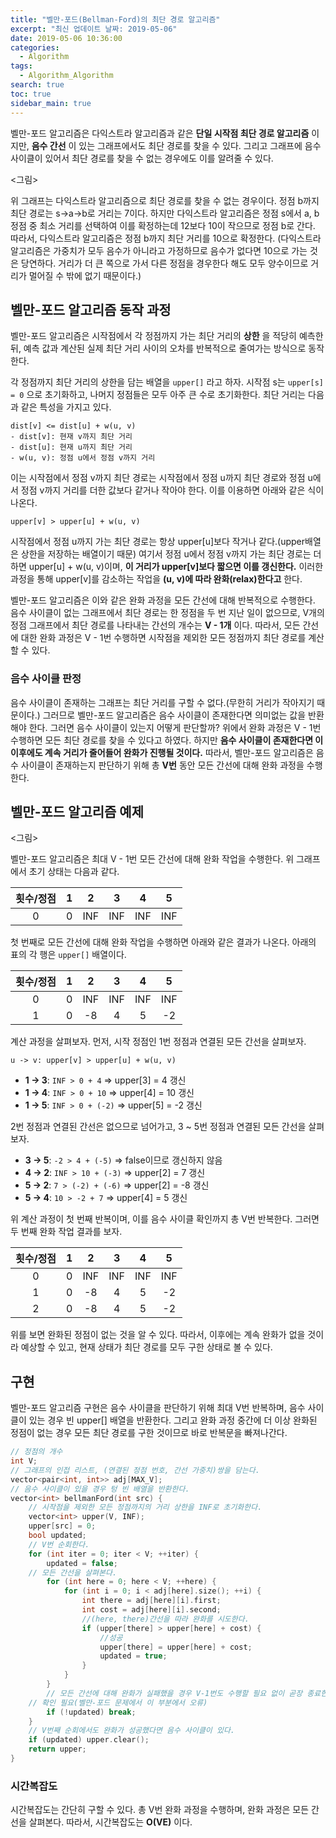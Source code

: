 ```yaml
---
title: "벨만-포드(Bellman-Ford)의 최단 경로 알고리즘"
excerpt: "최신 업데이트 날짜: 2019-05-06"
date: 2019-05-06 10:36:00
categories:
  - Algorithm
tags:
  - Algorithm_Algorithm
search: true
toc: true
sidebar_main: true
---
```


벨만-포드 알고리즘은 다익스트라 알고리즘과 같은 **단일 시작점 최단 경로 알고리즘** 이지만, **음수 간선** 이 있는 그래프에서도 최단 경로를 찾을 수 있다. 그리고 그래프에 음수 사이클이 있어서 최단 경로를 찾을 수 없는 경우에도 이를 알려줄 수 있다.

<그림>

위 그래프는 다익스트라 알고리즘으로 최단 경로를 찾을 수 없는 경우이다. 정점 b까지 최단 경로는 s->a->b로 거리는 7이다. 하지만 다익스트라 알고리즘은 정점 s에서 a, b 정점 중 최소 거리를 선택하여 이를 확정하는데 12보다 10이 작으므로 정점 b로 간다. 따라서, 다익스트라 알고리즘은 정점 b까지 최단 거리를 10으로 확정한다. (다익스트라 알고리즘은 가중치가 모두 음수가 아니라고 가정하므로 음수가 없다면 10으로 가는 것은 당연하다. 거리가 더 큰 쪽으로 가서 다른 정점을 경우한다 해도 모두 양수이므로 거리가 멀어질 수 밖에 없기 때문이다.)

## 벨만-포드 알고리즘 동작 과정
벨만-포드 알고리즘은 시작점에서 각 정점까지 가는 최단 거리의 **상한** 을 적당히 예측한 뒤, 예측 값과 계산된 실제 최단 거리 사이의 오차를 반복적으로 줄여가는 방식으로 동작한다.

각 정점까지 최단 거리의 상한을 담는 배열을 ```upper[]``` 라고 하자. 시작점 s는 ```upper[s] = 0``` 으로 초기화하고, 나머지 정점들은 모두 아주 큰 수로 초기화한다. 최단 거리는 다음과 같은 특성을 가지고 있다.
```
dist[v] <= dist[u] + w(u, v)
- dist[v]: 현재 v까지 최단 거리
- dist[u]: 현재 u까지 최단 거리
- w(u, v): 정점 u에서 정점 v까지 거리
```
이는 시작점에서 정점 v까지 최단 경로는 시작점에서 정점 u까지 최단 경로와 정점 u에서 정점 v까지 거리를 더한 값보다 같거나 작아야 한다. 이를 이용하면 아래와 같은 식이 나온다.
```
upper[v] > upper[u] + w(u, v)
```
시작점에서 정점 u까지 가는 최단 경로는 항상 upper[u]보다 작거나 같다.(upper배열은 상한을 저장하는 배열이기 때문) 여기서 정점 u에서 정점 v까지 가는 최단 경로는 더하면 upper[u] + w(u, v)이며, **이 거리가 upper[v]보다 짧으면 이를 갱신한다.** 이러한 과정을 통해 upper[v]를 감소하는 작업을 **(u, v)에 따라 완화(relax)한다고** 한다.

벨만-포드 알고리즘은 이와 같은 완화 과정을 모든 간선에 대해 반복적으로 수행한다. 음수 사이클이 없는 그래프에서 최단 경로는 한 정점을 두 번 지난 일이 없으므로, V개의 정점 그래프에서 최단 경로를 나타내는 간선의 개수는 **V - 1개** 이다. 따라서, 모든 간선에 대한 완화 과정은 V - 1번 수행하면 시작점을 제외한 모든 정점까지 최단 경로를 계산할 수 있다.

### 음수 사이클 판정
음수 사이클이 존재하는 그래프는 최단 거리를 구할 수 없다.(무한히 거리가 작아지기 때문이다.) 그러므로 벨만-포드 알고리즘은 음수 사이클이 존재한다면 의미없는 값을 반환해야 한다. 그러면 음수 사이클이 있는지 어떻게 판단할까? 위에서 완화 과정은 V - 1번 수행하면 모든 최단 경로를 찾을 수 있다고 하였다. 하지만 **음수 사이클이 존재한다면 이 이후에도 계속 거리가 줄어들어 완화가 진행될 것이다.** 따라서, 벨만-포드 알고리즘은 음수 사이클이 존재하는지 판단하기 위해 총 **V번** 동안 모든 간선에 대해 완화 과정을 수행한다.

## 벨만-포드 알고리즘 예제

<그림>

벨만-포드 알고리즘은 최대 V - 1번 모든 간선에 대해 완화 작업을 수행한다. 위 그래프에서 초기 상태는 다음과 같다.

| 횟수/정점 | 1 | 2 | 3 | 4 | 5 |
|:---------:|:-:|:---:|:---:|:---:|:---:|
| 0 | 0 | INF | INF | INF | INF |

첫 번째로 모든 간선에 대해 완화 작업을 수행하면 아래와 같은 결과가 나온다. 아래의 표의 각 행은 ```upper[]``` 배열이다.

| 횟수/정점 | 1 | 2 | 3 | 4 | 5 |
|:---------:|:-:|:---:|:---:|:---:|:---:|
| 0 | 0 | INF | INF | INF | INF |
| 1 | 0 | -8 | 4 | 5 | -2 |

계산 과정을 살펴보자. 먼저, 시작 정점인 1번 정점과 연결된 모든 간선을 살펴보자.
```
u -> v: upper[v] > upper[u] + w(u, v)
```
- **1 -> 3**: ```INF > 0 + 4``` => upper[3] = 4 갱신
- **1 -> 4**: ```INF > 0 + 10``` => upper[4] = 10 갱신
- **1 -> 5**: ```INF > 0 + (-2)``` => upper[5] = -2 갱신

2번 정점과 연결된 간선은 없으므로 넘어가고, 3 ~ 5번 정점과 연결된 모든 간선을 살펴보자.
- **3 -> 5**: ```-2 > 4 + (-5)``` => false이므로 갱신하지 않음
- **4 -> 2**: ```INF > 10 + (-3)``` => upper[2] = 7 갱신
- **5 -> 2**: ```7 > (-2) + (-6)``` => upper[2] = -8 갱신
- **5 -> 4**: ```10 > -2 + 7``` => upper[4] = 5 갱신

위 계산 과정이 첫 번째 반복이며, 이를 음수 사이클 확인까지 총 V번 반복한다. 그러면 두 번째 완화 작업 결과를 보자.

| 횟수/정점 | 1 | 2 | 3 | 4 | 5 |
|:---------:|:-:|:---:|:---:|:---:|:---:|
| 0 | 0 | INF | INF | INF | INF |
| 1 | 0 | -8 | 4 | 5 | -2 |
| 2 | 0 | -8 | 4 | 5 | -2 |

위를 보면 완화된 정점이 없는 것을 알 수 있다. 따라서, 이후에는 계속 완화가 없을 것이라 예상할 수 있고, 현재 상태가 최단 경로를 모두 구한 상태로 볼 수 있다.

## 구현
벨만-포드 알고리즘 구현은 음수 사이클을 판단하기 위해 최대 V번 반복하며, 음수 사이클이 있는 경우 빈 upper[] 배열을 반환한다. 그리고 완화 과정 중간에 더 이상 완화된 정점이 없는 경우 모든 최단 경로를 구한 것이므로 바로 반복문을 빠져나간다.

```cpp
// 정점의 개수
int V;
// 그래프의 인접 리스트, (연결된 정점 번호, 간선 가중치)쌍을 담는다.
vector<pair<int, int>> adj[MAX_V];
// 음수 사이클이 있을 경우 텅 빈 배열을 반환한다.
vector<int> bellmanFord(int src) {
	// 시작점을 제외한 모든 정점까지의 거리 상한을 INF로 초기화한다.
	vector<int> upper(V, INF);
	upper[src] = 0;
	bool updated;
	// V번 순회한다.
	for (int iter = 0; iter < V; ++iter) {
		updated = false;
    // 모든 간선을 살펴본다.
		for (int here = 0; here < V; ++here) {
			for (int i = 0; i < adj[here].size(); ++i) {
				int there = adj[here][i].first;
				int cost = adj[here][i].second;
				//(here, there)간선을 따라 완화를 시도한다.
				if (upper[there] > upper[here] + cost) {
					//성공
					upper[there] = upper[here] + cost;
					updated = true;
				}
			}
		}
		// 모든 간선에 대해 완화가 실패했을 경우 V-1번도 수행할 필요 없이 곧장 종료한다.
    // 확인 필요(벨만-포드 문제에서 이 부분에서 오류)
		if (!updated) break;
	}
	// V번째 순회에서도 완화가 성공했다면 음수 사이클이 있다.
	if (updated) upper.clear();
	return upper;
}
```

### 시간복잡도
시간복잡도는 간단히 구할 수 있다. 총 V번 완화 과정을 수행하며, 완화 과정은 모든 간선을 살펴본다. 따라서, 시간복잡도는 **O(VE)** 이다.
